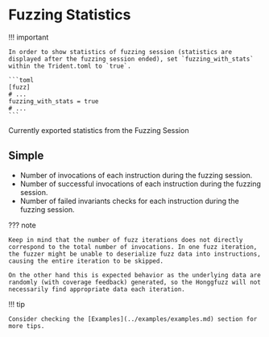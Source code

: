 # Fuzzing Statistics


!!! important

    In order to show statistics of fuzzing session (statistics are displayed after the fuzzing session ended), set `fuzzing_with_stats` within the Trident.toml to `true`.

    ```toml
    [fuzz]
    # ...
    fuzzing_with_stats = true
    # ...
    ```


Currently exported statistics from the Fuzzing Session

## Simple

- Number of invocations of each instruction during the fuzzing session.
- Number of successful invocations of each instruction during the fuzzing session.
- Number of failed invariants checks for each instruction during the fuzzing session.

??? note

    Keep in mind that the number of fuzz iterations does not directly correspond to the total number of invocations. In one fuzz iteration, the fuzzer might be unable to deserialize fuzz data into instructions, causing the entire iteration to be skipped.

    On the other hand this is expected behavior as the underlying data are randomly (with coverage feedback) generated, so the Honggfuzz will not necessarily find appropriate data each iteration.


!!! tip

    Consider checking the [Examples](../examples/examples.md) section for more tips.

